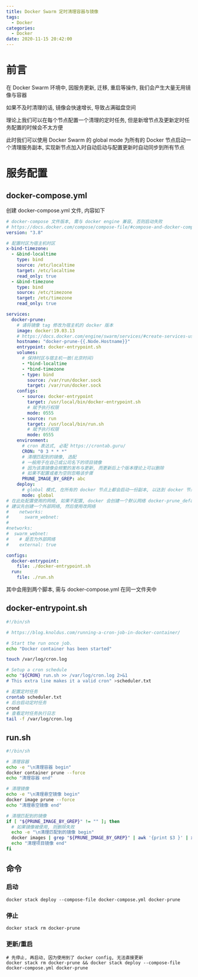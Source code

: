 ```yaml
---
title: Docker Swarm 定时清理容器与镜像
tags:
  - Docker
categories:
  - Docker
date: 2020-11-15 20:42:00
---
```


# 前言

在 Docker Swarm 环境中, 因服务更新, 迁移, 重启等操作, 我们会产生大量无用镜像与容器
 
如果不及时清理的话, 镜像会快速增长, 导致占满磁盘空间

理论上我们可以在每个节点配置一个清理的定时任务, 但是新增节点及更新定时任务配置的时候会不太方便

此时我们可以使用 Docker Swarm 的 global mode 为所有的 Docker 节点启动一个清理服务副本, 实现新节点加入时自动启动与配置更新时自动同步到所有节点

# 服务配置

## docker-compose.yml

创建 docker-compose.yml 文件, 内容如下

```yaml
# docker-compose 文件版本, 需与 docker engine 兼容, 否则启动失败
# https://docs.docker.com/compose/compose-file/#compose-and-docker-compatibility-matrix
version: "3.8"

# 配置时区为宿主机时区
x-bind-timezone:
  - &bind-localtime
    type: bind
    source: /etc/localtime
    target: /etc/localtime
    read_only: true
  - &bind-timezone
    type: bind
    source: /etc/timezone
    target: /etc/timezone
    read_only: true

services:
  docker-prune:
    # 请将镜像 tag 修改为宿主机的 docker 版本
    image: docker:19.03.13
    # https://docs.docker.com/engine/swarm/services/#create-services-using-templates
    hostname: "docker-prune-{{.Node.Hostname}}"
    entrypoint: docker-entrypoint.sh
    volumes:
      # 保持时区与宿主机一致(北京时间)
      - *bind-localtime
      - *bind-timezone
      - type: bind
        source: /var/run/docker.sock
        target: /var/run/docker.sock
    configs:
      - source: docker-entrypoint
        target: /usr/local/bin/docker-entrypoint.sh
        # 赋予执行权限
        mode: 0555
      - source: run
        target: /usr/local/bin/run.sh
        # 赋予执行权限
        mode: 0555
    environment:
      # cron 表达式, 必配 https://crontab.guru/
      CRON: "0 3 * * *"
      # 清理匹配到的镜像, 选配
      # 一般用于在自己或公司名下的项目镜像
      # 因为该类镜像会频繁的发布与更新, 而更新后上个版本理论上可以删除
      # 如果不配置或者为空则忽略该步骤
      PRUNE_IMAGE_BY_GREP: abc
    deploy:
      # global 模式, 在所有的 docker 节点上都会启动一份副本, 以达到 docker 节点新增时自动启动
      mode: global
# 在此处配置使用的网络, 如果不配置, docker 会创建一个默认网络 docker-prune_default
# 建议先创建一个外部网络, 然后使用改网络
#    networks:
#      swarm_webnet:
#
#networks:
#  swarm_webnet:
#    # 是否为外部网络
#    external: true

configs:
  docker-entrypoint:
    file: ./docker-entrypoint.sh
  run:
    file: ./run.sh
```

其中会用到两个脚本, 需与 docker-compose.yml 在同一文件夹中

## docker-entrypoint.sh

```sh
#!/bin/sh

# https://blog.knoldus.com/running-a-cron-job-in-docker-container/

# Start the run once job.
echo "Docker container has been started"

touch /var/log/cron.log

# Setup a cron schedule
echo "${CRON} run.sh >> /var/log/cron.log 2>&1
# This extra line makes it a valid cron" >scheduler.txt

# 配置定时任务
crontab scheduler.txt
# 后台启动定时任务
crond
# 查看定时任务执行日志
tail -f /var/log/cron.log
```

## run.sh

```sh
#!/bin/sh

# 清理容器
echo -e "\n清理容器 begin"
docker container prune --force
echo "清理容器 end"

# 清理镜像
echo -e "\n清理悬空镜像 begin"
docker image prune --force
echo "清理悬空镜像 end"

# 清理匹配到的镜像
if [ "${PRUNE_IMAGE_BY_GREP}" != "" ]; then
  # 如果镜像被使用, 则删除失败
  echo -e "\n清理匹配到的镜像 begin"
  docker images | grep "${PRUNE_IMAGE_BY_GREP}" | awk '{print $3 }' | xargs docker rmi
  echo "清理项目镜像 end"
fi
```

## 命令

### 启动

```console
docker stack deploy --compose-file docker-compose.yml docker-prune
```

### 停止

```console
docker stack rm docker-prune
```

### 更新/重启

```console
# 先停止, 再启动, 因为使用到了 docker config, 无法直接更新
docker stack rm docker-prune && docker stack deploy --compose-file docker-compose.yml docker-prune
```
